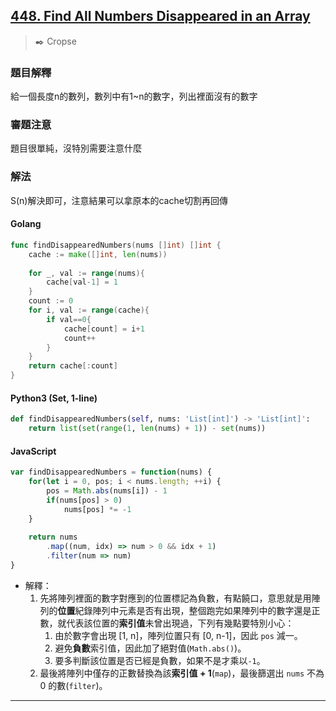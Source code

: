 ## [448. Find All Numbers Disappeared in an Array](https://leetcode.com/problems/find-all-numbers-disappeared-in-an-array/)
> :black_nib: Cropse
### 題目解釋
給一個長度n的數列，數列中有1~n的數字，列出裡面沒有的數字
### 審題注意
題目很單純，沒特別需要注意什麼
### 解法
S(n)解決即可，注意結果可以拿原本的cache切割再回傳
#### Golang
```go
func findDisappearedNumbers(nums []int) []int {
    cache := make([]int, len(nums))
    
    for _, val := range(nums){
        cache[val-1] = 1
    }
    count := 0
    for i, val := range(cache){
        if val==0{
            cache[count] = i+1
            count++
        }
    }
    return cache[:count]
}
```

#### Python3 (Set, 1-line)
```python
def findDisappearedNumbers(self, nums: 'List[int]') -> 'List[int]':
    return list(set(range(1, len(nums) + 1)) - set(nums))
```

#### JavaScript
```javascript
var findDisappearedNumbers = function(nums) {
    for(let i = 0, pos; i < nums.length; ++i) {
        pos = Math.abs(nums[i]) - 1
        if(nums[pos] > 0)
            nums[pos] *= -1
    }
    
    return nums
        .map((num, idx) => num > 0 && idx + 1)
        .filter(num => num)
}
```
- 解釋：
    1. 先將陣列裡面的數字對應到的位置標記為負數，有點饒口，意思就是用陣列的**位置**紀錄陣列中元素是否有出現，整個跑完如果陣列中的數字還是正數，就代表該位置的**索引值**未曾出現過，下列有幾點要特別小心：
        1. 由於數字會出現 [1, n]，陣列位置只有 [0, n-1]，因此 `pos` 減一。
        2. 避免**負數**索引值，因此加了絕對值(`Math.abs()`)。
        3. 要多判斷該位置是否已經是負數，如果不是才乘以`-1`。
    2. 最後將陣列中僅存的正數替換為該**索引值 + 1**(`map`)，最後篩選出 `nums` 不為 0 的數(`filter`)。
---
